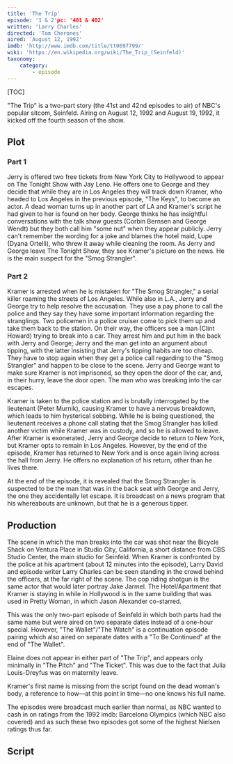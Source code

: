 ```yaml
---
title: 'The Trip'
episode: '1 & 2'pc: '401 & 402'
written: 'Larry Charles'
directed: 'Tom Cherones'
aired: 'August 12, 1992'
imdb: 'http://www.imdb.com/title/tt0697799/'
wiki: 'https://en.wikipedia.org/wiki/The_Trip_(Seinfeld)'
taxonomy:
    category:
        - episode
---
```


[TOC]

"The Trip" is a two-part story (the 41st and 42nd episodes to air) of NBC's popular sitcom, Seinfeld. Airing on August 12, 1992 and August 19, 1992, it kicked off the fourth season of the show.

## Plot

### Part 1

Jerry is offered two free tickets from New York City to Hollywood to appear on The Tonight Show with Jay Leno. He offers one to George and they decide that while they are in Los Angeles they will track down Kramer, who headed to Los Angeles in the previous episode, "The Keys", to become an actor. A dead woman turns up in another part of LA and Kramer's script he had given to her is found on her body. George thinks he has insightful conversations with the talk show guests (Corbin Bernsen and George Wendt) but they both call him "some nut" when they appear publicly. Jerry can't remember the wording for a joke and blames the hotel maid, Lupe (Dyana Ortelli), who threw it away while cleaning the room. As Jerry and George leave The Tonight Show, they see Kramer's picture on the news. He is the main suspect for the "Smog Strangler".

### Part 2

Kramer is arrested when he is mistaken for "The Smog Strangler," a serial killer roaming the streets of Los Angeles. While also in L.A., Jerry and George try to help resolve the accusation. They use a pay phone to call the police and they say they have some important information regarding the stranglings. Two policemen in a police cruiser come to pick them up and take them back to the station. On their way, the officers see a man (Clint Howard) trying to break into a car. They arrest him and put him in the back with Jerry and George; Jerry and the man get into an argument about tipping, with the latter insisting that Jerry's tipping habits are too cheap. They have to stop again when they get a police call regarding to the "Smog Strangler" and happen to be close to the scene. Jerry and George want to make sure Kramer is not imprisoned, so they open the door of the car, and, in their hurry, leave the door open. The man who was breaking into the car escapes.

Kramer is taken to the police station and is brutally interrogated by the lieutenant (Peter Murnik), causing Kramer to have a nervous breakdown, which leads to him hysterical sobbing. While he is being questioned, the lieutenant receives a phone call stating that the Smog Strangler has killed another victim while Kramer was in custody, and so he is allowed to leave. After Kramer is exonerated, Jerry and George decide to return to New York, but Kramer opts to remain in Los Angeles. However, by the end of the episode, Kramer has returned to New York and is once again living across the hall from Jerry. He offers no explanation of his return, other than he lives there.

At the end of the episode, it is revealed that the Smog Strangler is suspected to be the man that was in the back seat with George and Jerry, the one they accidentally let escape. It is broadcast on a news program that his whereabouts are unknown, but that he is a generous tipper.

## Production

The scene in which the man breaks into the car was shot near the Bicycle Shack on Ventura Place in Studio City, California, a short distance from CBS Studio Center, the main studio for Seinfeld. When Kramer is confronted by the police at his apartment (about 12 minutes into the episode), Larry David and episode writer Larry Charles can be seen standing in the crowd behind the officers, at the far right of the scene. The cop riding shotgun is the same actor that would later portray Jake Jarmel. The Hotel/Apartment that Kramer is staying in while in Hollywood is in the same building that was used in Pretty Woman, in which Jason Alexander co-starred.

This was the only two-part episode of Seinfeld in which both parts had the same name but were aired on two separate dates instead of a one-hour special. However, "The Wallet"/"The Watch" is a continuation episode pairing which also aired on separate dates with a "To Be Continued" at the end of "The Wallet".

Elaine does not appear in either part of "The Trip", and appears only minimally in "The Pitch" and "The Ticket". This was due to the fact that Julia Louis-Dreyfus was on maternity leave.

Kramer's first name is missing from the script found on the dead woman's body, a reference to how—at this point in time—no one knows his full name.

The episodes were broadcast much earlier than normal, as NBC wanted to cash in on ratings from the 1992
imdb:
Barcelona Olympics (which NBC also covered) and as such these two episodes got some of the highest Nielsen ratings thus far.

## Script
